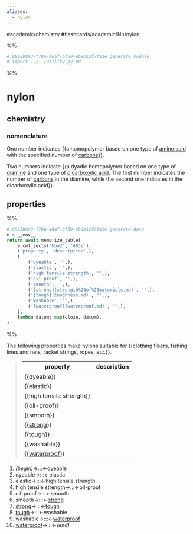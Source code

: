 ```yaml
---
aliases:
  - nylon
---
```


#academic/chemistry #flashcards/academic/Nn/nylon

%%
```Python
# 08e5b0a3-f78a-46af-bf50-eb9b12f7fa1e generate module
# import ../../utility.py.md
```
%%

# nylon

## chemistry

### nomenclature

One number indicates {{a homopolymer based on one type of [amino acid](amino%20acid.md) with the specified number of [carbons](carbon.md)}}. <!--SR:!2023-04-22,10,250-->

Two numbers indicate {{a dyadic homopolymer based on one type of [diamine](amine.md) and one type of [dicarboxylic acid](carboxylic%20acid.md). The first number indicates the number of [carbons](carbon.md) in the diamine, while the second one indicates in the dicarboxylic acid}}. <!--SR:!2023-05-01,14,230-->

## properties

%%
```Python
# 08e5b0a3-f78a-46af-bf50-eb9b12f7fa1e generate data
e = __env__
return await memorize_table(
	e.cwf_sects('bba2', 'd83e'),
	('property', 'description',),
	(
		('dyeable', '',),
		('elastic', '',),
		('high tensile strength', '',),
		('oil-proof', '',),
		('smooth', '',),
		('[strong](strength%20of%20materials.md)', '',),
		('[tough](toughness.md)', '',),
		('washable', '',),
		('[waterproof](waterproof.md)', '',),
	),
	lambda datum: map(cloze, datum),
)
```
%%

The following properties make nylons suitable for {{clothing fibers, fishing lines and nets, racket strings, ropes, etc.}}. <!--SR:!2023-04-21,1,230-->

<!--08e5b0a3-f78a-46af-bf50-eb9b12f7fa1e generate section="bba2"--><!-- The following content is generated at 2023-04-08T00:21:13.395338+08:00. Any edits will be overridden! -->

> | property | description |
> |-|-|
> | {{dyeable}} |  |
> | {{elastic}} |  |
> | {{high tensile strength}} |  |
> | {{oil-proof}} |  |
> | {{smooth}} |  |
> | {{[strong](strength%20of%20materials.md)}} |  |
> | {{[tough](toughness.md)}} |  |
> | {{washable}} |  |
> | {{[waterproof](waterproof.md)}} |  | <!--SR:!2023-04-30,17,290!2023-04-26,13,270!2023-04-23,9,250!2023-04-22,2,230!2023-05-04,16,230!2023-04-29,16,290!2023-04-27,14,290!2023-04-28,15,290!2023-04-26,13,270-->

<!--/08e5b0a3-f78a-46af-bf50-eb9b12f7fa1e-->

<!--08e5b0a3-f78a-46af-bf50-eb9b12f7fa1e generate section="d83e"--><!-- The following content is generated at 2023-04-08T00:21:13.406284+08:00. Any edits will be overridden! -->

1. _(begin)_→:::←dyeable <!--SR:!2023-04-30,17,290!2023-05-05,17,250-->
2. dyeable→:::←elastic <!--SR:!2023-04-22,10,250!2023-04-30,17,290-->
3. elastic→:::←high tensile strength <!--SR:!2023-05-03,14,230!2023-04-26,13,270-->
4. high tensile strength→:::←oil-proof <!--SR:!2023-04-27,7,210!2023-05-06,16,230-->
5. oil-proof→:::←smooth <!--SR:!2023-04-21,9,250!2023-04-23,4,230-->
6. smooth→:::←[strong](strength%20of%20materials.md) <!--SR:!2023-04-30,17,290!2023-05-12,22,250-->
7. [strong](strength%20of%20materials.md)→:::←[tough](toughness.md) <!--SR:!2023-04-29,16,290!2023-04-26,13,270-->
8. [tough](toughness.md)→:::←washable <!--SR:!2023-04-29,16,290!2023-04-29,11,230-->
9. washable→:::←[waterproof](waterproof.md) <!--SR:!2023-04-28,15,290!2023-04-30,17,290-->
10. [waterproof](waterproof.md)→:::←_(end)_ <!--SR:!2023-04-28,15,290!2023-04-26,13,270-->

<!--/08e5b0a3-f78a-46af-bf50-eb9b12f7fa1e-->

